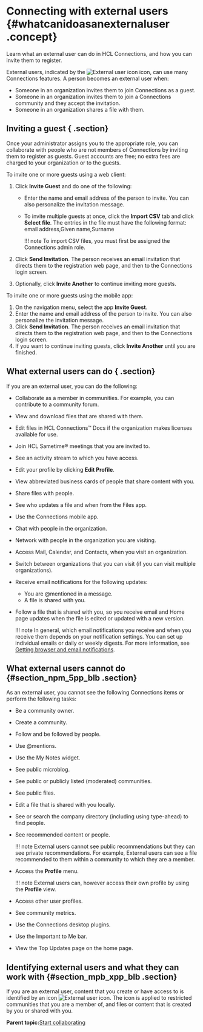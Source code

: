 # Connecting with external users {#whatcanidoasanexternaluser .concept}

Learn what an external user can do in HCL Connections, and how you can invite them to register.

External users, indicated by the ![External user icon](ext_user.jpg) icon, can use many Connections features. A person becomes an external user when:

-   Someone in an organization invites them to join Connections as a guest.
-   Someone in an organization invites them to join a Connections community and they accept the invitation.
-   Someone in an organization shares a file with them.

## Inviting a guest { .section}

Once your administrator assigns you to the appropriate role, you can collaborate with people who are not members of Connections by inviting them to register as guests. Guest accounts are free; no extra fees are charged to your organization or to the guests.

To invite one or more guests using a web client:

1.  Click **Invite Guest** and do one of the following:
    -   Enter the name and email address of the person to invite. You can also personalize the invitation message.
    -   To invite multiple guests at once, click the **Import CSV** tab and click **Select file**. The entries in the file must have the following format: email address,Given name,Surname

        !!! note
    To import CSV files, you must first be assigned the Connections admin role.

2.  Click **Send Invitation**. The person receives an email invitation that directs them to the registration web page, and then to the Connections login screen.
3.  Optionally, click **Invite Another** to continue inviting more guests.

To invite one or more guests using the mobile app:

1.  On the navigation menu, select the app **Invite Guest**.
2.  Enter the name and email address of the person to invite. You can also personalize the invitation message.
3.  Click **Send Invitation**. The person receives an email invitation that directs them to the registration web page, and then to the Connections login screen.
4.  If you want to continue inviting guests, click **Invite Another** until you are finished.

## What external users can do { .section}

If you are an external user, you can do the following:

-   Collaborate as a member in communities. For example, you can contribute to a community forum.
-   View and download files that are shared with them.
-   Edit files in HCL Connections™ Docs if the organization makes licenses available for use.
-   Join HCL Sametime® meetings that you are invited to.
-   See an activity stream to which you have access.
-   Edit your profile by clicking **Edit Profile**.
-   View abbreviated business cards of people that share content with you.
-   Share files with people.
-   See who updates a file and when from the Files app.
-   Use the Connections mobile app.
-   Chat with people in the organization.
-   Network with people in the organization you are visiting.
-   Access Mail, Calendar, and Contacts, when you visit an organization.
-   Switch between organizations that you can visit \(if you can visit multiple organizations\).
-   Receive email notifications for the following updates:
    -   You are @mentioned in a message.
    -   A file is shared with you.
-   Follow a file that is shared with you, so you receive email and Home page updates when the file is edited or updated with a new version.

    !!! note
    In general, which email notifications you receive and when you receive them depends on your notification settings. You can set up individual emails or daily or weekly digests. For more information, see [Getting browser and email notifications](../profiles/c_pers_getting_notifications.md).


## What external users cannot do {#section_npm_5pp_blb .section}

As an external user, you cannot see the following Connections items or perform the following tasks:

-   Be a community owner.
-   Create a community.
-   Follow and be followed by people.
-   Use @mentions.
-   Use the My Notes widget.
-   See public microblog.
-   See public or publicly listed \(moderated\) communities.
-   See public files.
-   Edit a file that is shared with you locally.
-   See or search the company directory \(including using type-ahead\) to find people.
-   See recommended content or people.

    !!! note
    External users cannot see public recommendations but they can see private recommendations. For example, External users can see a file recommended to them within a community to which they are a member.

-   Access the **Profile** menu.

    !!! note
    External users can, however access their own profile by using the **Profile** view.

-   Access other user profiles.
-   See community metrics.
-   Use the Connections desktop plugins.
-   Use the Important to Me bar.
-   View the Top Updates page on the home page.

## Identifying external users and what they can work with {#section_mpb_xpp_blb .section}

If you are an external user, content that you create or have access to is identified by an icon ![External user icon](ext_user.jpg). The icon is applied to restricted communities that you are a member of, and files or content that is created by you or shared with you.

**Parent topic:**[Start collaborating](../eucommon/c_eucommon_connecting_people.md)

